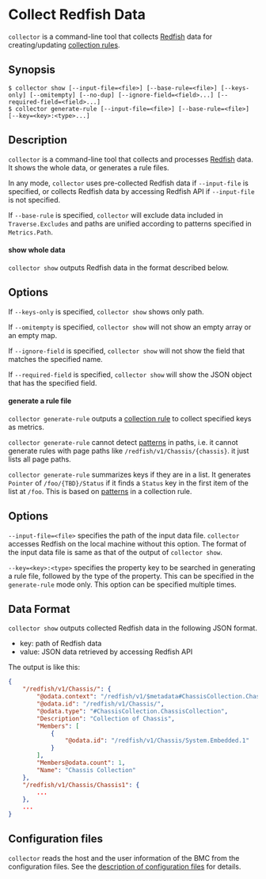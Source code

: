 Collect Redfish Data
====================

`collector` is a command-line tool that collects [Redfish][] data for creating/updating [collection rules](rule.md).

Synopsis
--------

```console
$ collector show [--input-file=<file>] [--base-rule=<file>] [--keys-only] [--omitempty] [--no-dup] [--ignore-field=<field>...] [--required-field=<field>...]
$ collector generate-rule [--input-file=<file>] [--base-rule=<file>] [--key=<key>:<type>...]
```

Description
-----------

`collector` is a command-line tool that collects and processes [Redfish][] data.
It shows the whole data, or generates a rule files.

In any mode, `collector` uses pre-collected Redfish data if `--input-file` is specified,
or collects Redfish data by accessing Redfish API if `--input-file` is not specified.

If `--base-rule` is specified, `collector` will exclude data included in `Traverse.Excludes`
and paths are unified according to patterns specified in `Metrics.Path`.

#### show whole data

`collector show` outputs Redfish data in the format described below.

Options
-------

If `--keys-only` is specified, `collector show` shows only path.

If `--omitempty` is specified, `collector show` will not show an empty array or an empty map.

If `--ignore-field` is specified, `collector show` will not show the field that matches the specified name.

If `--required-field` is specified, `collector show` will show the JSON object that has the specified field.

#### generate a rule file

`collector generate-rule` outputs a [collection rule](rule.md) to collect specified keys as metrics.

`collector generate-rule` cannot detect [patterns](rule.md#patterned-path) in paths, i.e. it cannot generate rules with page paths like `/redfish/v1/Chassis/{chassis}`.
it just lists all page paths.

`collector generate-rule` summarizes keys if they are in a list.
It generates `Pointer` of `/foo/{TBD}/Status` if it finds a `Status` key in the first item of the list at `/foo`.
This is based on [patterns](rule.md#patterned-pointer) in a collection rule.

Options
-------

`--input-file=<file>` specifies the path of the input data file.
`collector` accesses Redfish on the local machine without this option.
The format of the input data file is same as that of the output of `collector show`.

`--key=<key>:<type>` specifies the property key to be searched in generating a rule file, followed by the type of the property.
This can be specified in the `generate-rule` mode only.
This option can be specified multiple times.

Data Format
-----------

`collector show` outputs collected Redfish data in the following JSON format.

- key: path of Redfish data
- value: JSON data retrieved by accessing Redfish API

The output is like this:

```json
{
    "/redfish/v1/Chassis/": {
        "@odata.context": "/redfish/v1/$metadata#ChassisCollection.ChassisCollection",
        "@odata.id": "/redfish/v1/Chassis/",
        "@odata.type": "#ChassisCollection.ChassisCollection",
        "Description": "Collection of Chassis",
        "Members": [
            {
                "@odata.id": "/redfish/v1/Chassis/System.Embedded.1"
            }
        ],
        "Members@odata.count": 1,
        "Name": "Chassis Collection"
    },
    "/redfish/v1/Chassis/Chassis1": {
        ...
    },
    ...
}
```

Configuration files
-------------------

`collector` reads the host and the user information of the BMC from
the configuration files.
See the [description of configuration files](config.md) for details.


[Redfish]: https://www.dmtf.org/standards/redfish
